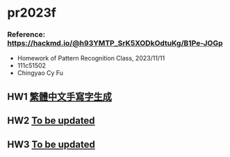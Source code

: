 # pr2023f
### Reference: https://hackmd.io/@h93YMTP_SrK5XODkOdtuKg/B1Pe-JOGp
- Homework of Pattern Recognition Class, 2023/11/11
- 111c51502
- Chingyao Cy Fu

## HW1 [繁體中文手寫字生成](https://github.com/fu402138670/pr2023f/tree/main/hw01)
## HW2 [To be updated](https://github.com/fu402138670/pr2023f/tree/main/hw02)
## HW3 [To be updated](https://github.com/fu402138670/pr2023f/tree/main/hw03)

